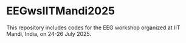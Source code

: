 # EEGwsIITMandi2025
This repository includes codes for the EEG workshop organized at IIT Mandi, India, on 24-26 July 2025.
